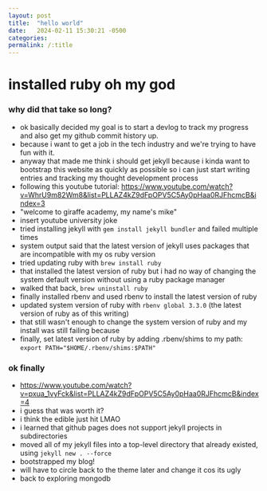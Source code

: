 ```yaml
---
layout: post
title:  "hello world"
date:   2024-02-11 15:30:21 -0500
categories: 
permalink: /:title
---
```

# installed ruby oh my god

### why did that take so long?
* ok basically decided my goal is to start a devlog to track my progress and also get my github commit history up.
* because i want to get a job in the tech industry and we're trying to have fun with it.
* anyway that made me think i should get jekyll because i kinda want to bootstrap this website as quickly as possible so i can just start writing entries and tracking my thought development process
* following this youtube tutorial: https://www.youtube.com/watch?v=WhrU9m82Wm8&list=PLLAZ4kZ9dFpOPV5C5Ay0pHaa0RJFhcmcB&index=3
* "welcome to giraffe academy, my name's mike"
* insert youtube university joke
* tried installing jekyll with `gem install jekyll bundler` and failed multiple times
* system output said that the latest version of jekyll uses packages that are incompatible with my os ruby version
* tried updating ruby with `brew install ruby`
* that installed the latest version of ruby but i had no way of changing the system default version without using a ruby package manager
* walked that back, `brew uninstall ruby`
* finally installed rbenv and used rbenv to install the latest version of ruby
* updated system version of ruby with `rbenv global 3.3.0` (the latest version of ruby as of this writing)
* that still wasn't enough to change the system version of ruby and my install was still failing because 
* finally, set latest version of ruby by adding .rbenv/shims to my path: `export PATH="$HOME/.rbenv/shims:$PATH"`

### ok finally
* https://www.youtube.com/watch?v=pxua_1vyFck&list=PLLAZ4kZ9dFpOPV5C5Ay0pHaa0RJFhcmcB&index=4
* i guess that was worth it?
* i think the edible just hit LMAO
* i learned that github pages does not support jekyll projects in subdirectories
* moved all of my jekyll files into a top-level directory that already existed, using `jekyll new . --force`
* bootstrapped my blog!
* will have to circle back to the theme later and change it cos its ugly
* back to exploring mongodb